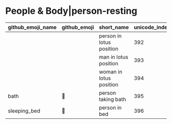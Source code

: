 # People & Body|person-resting

|github_emoji_name|github_emoji|short_name|unicode_index|
|---|---|---|---|
|||person in lotus position|392|
|||man in lotus position|393|
|||woman in lotus position|394|
|bath|:bath:|person taking bath|395|
|sleeping_bed|:sleeping_bed:|person in bed|396|
